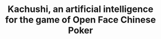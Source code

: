 ---
title: Kachushi, an artificial intelligence for the game of Open Face Chinese Poker
url: http://scrambledeggsontoast.github.io/2014/06/26/artificial-intelligence-ofcp/
authors:
- Josh Kirklin
type: article
tags:
- algorithms
doHaskell-type: blog post
dohaskell-year: 2014
---